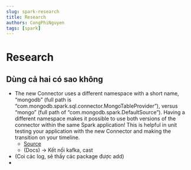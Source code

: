 ```yaml
---
slug: spark-research
title: Research
authors: CongPhiNguyen
tags: [spark]
---
```


# Research

## Dùng cả hai có sao không

- The new Connector uses a different namespace with a short name, “mongodb” (full path is “com.mongodb.spark.sql.connector.MongoTableProvider”), versus “mongo” (full path of “com.mongodb.spark.DefaultSource”). Having a different namespace makes it possible to use both versions of the connector within the same Spark application! This is helpful in unit testing your application with the new Connector and making the transition on your timeline.
  - [Source](https://www.mongodb.com/developer/languages/python/streaming-data-apache-spark-mongodb/)
  - (Docs) -> Kết nối kafka, cast
- (Coi các log, sẽ thấy các package được add)
-
